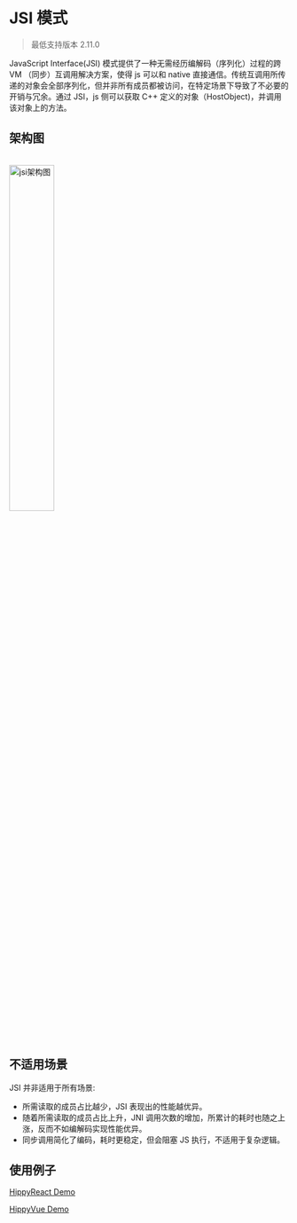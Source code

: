 # JSI 模式

> 最低支持版本 2.11.0

JavaScript Interface(JSI) 模式提供了一种无需经历编解码（序列化）过程的跨 VM （同步）互调用解决方案，使得 js 可以和 native 直接通信。传统互调用所传递的对象会全部序列化，但并非所有成员都被访问，在特定场景下导致了不必要的开销与冗余。通过 JSI，js 侧可以获取 C++ 定义的对象（HostObject)，并调用该对象上的方法。

## 架构图

<br />
<img src="assets/img/jsi_structure.png" alt="jsi架构图" width="40%"/>
<br />
<br />

## 不适用场景

JSI 并非适用于所有场景:

* 所需读取的成员占比越少，JSI 表现出的性能越优异。
* 随着所需读取的成员占比上升，JNI 调用次数的增加，所累计的耗时也随之上涨，反而不如编解码实现性能优异。
* 同步调用简化了编码，耗时更稳定，但会阻塞 JS 执行，不适用于复杂逻辑。

## 使用例子

[HippyReact Demo](https://github.com/Tencent/Hippy/blob/master/examples/hippy-react-demo/src/externals/Turbo/index.jsx)

[HippyVue Demo](https://github.com/Tencent/Hippy/blob/master/examples/hippy-vue-demo/src/components/demos/demo-turbo.vue)
